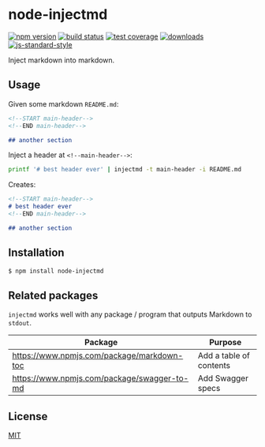 # node-injectmd

[![npm version][0]][1] [![build status][2]][3] [![test coverage][4]][5]
[![downloads][6]][7] [![js-standard-style][8]][9]

Inject markdown into markdown.

## Usage

Given some markdown `README.md`:

```md
<!--START main-header-->
<!--END main-header-->

## another section
```

Inject a header at `<!--main-header-->`:

```sh
printf '# best header ever' | injectmd -t main-header -i README.md
```

Creates:

```md
<!--START main-header-->
# best header ever
<!--END main-header-->

## another section
```

## Installation

```sh
$ npm install node-injectmd
```
## Related packages

`injectmd` works well with any package / program that outputs Markdown to `stdout`.

| Package | Purpose |
|---------|---------|
| https://www.npmjs.com/package/markdown-toc | Add a table of contents |
| https://www.npmjs.com/package/swagger-to-md | Add Swagger specs |

## License

[MIT](https://tldrlegal.com/license/mit-license)

[0]: https://img.shields.io/npm/v/injectmd.svg?style=flat-square
[1]: https://npmjs.org/package/injectmd
[2]: https://img.shields.io/travis/TabDigital/node-injectmd/master.svg?style=flat-square
[3]: https://travis-ci.org/TabDigital/node-injectmd
[4]: https://img.shields.io/codecov/c/github/TabDigital/node-injectmd/master.svg?style=flat-square
[5]: https://codecov.io/github/TabDigital/node-injectmd
[6]: http://img.shields.io/npm/dm/injectmd.svg?style=flat-square
[7]: https://npmjs.org/package/injectmd
[8]: https://img.shields.io/badge/code%20style-standard-brightgreen.svg?style=flat-square
[9]: https://github.com/feross/standard
